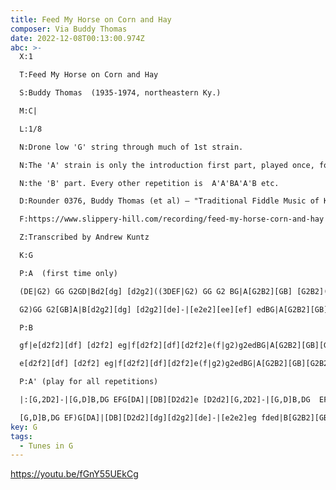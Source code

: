 ```yaml
---
title: Feed My Horse on Corn and Hay
composer: Via Buddy Thomas
date: 2022-12-08T00:13:00.974Z
abc: >-
  X:1

  T:Feed My Horse on Corn and Hay

  S:Buddy Thomas  (1935-1974, northeastern Ky.)

  M:C|

  L:1/8

  N:Drone low 'G' string through much of 1st strain.

  N:The 'A' strain is only the introduction first part, played once, followed by

  N:the 'B' part. Every other repetition is  A'A'BA'A'B etc.  

  D:Rounder 0376, Buddy Thomas (et al) – "Traditional Fiddle Music of Kentucky, vol. 1: Up the Ohio and Licking Rivers" (1997). 

  F:https://www.slippery-hill.com/recording/feed-my-horse-corn-and-hay

  Z:Transcribed by Andrew Kuntz

  K:G

  P:A  (first time only)

  (DE|G2) GG G2GD|Bd2[dg] [d2g2]((3DEF|G2) GG G2 BG|A[G2B2][GB] [G2B2]((3DEF|

  G2)GG G2[GB]A|B[d2g2][dg] [d2g2][de]-|[e2e2][ee][ef] edBG|A[G2B2][GB][G2B2]||

  P:B

  gf|e[d2f2][df] [d2f2] eg|f[d2f2][df][d2f2]e(f|g2)g2edBG|A[G2B2][GB][G2B2]gf|

  e[d2f2][df] [d2f2] eg|f[d2f2][df][d2f2]e(f|g2)g2edBG|A[G2B2][GB][G2B2]||

  P:A' (play for all repetitions)

  |:[G,2D2]-|[G,D]B,DG EFG[DA]|[DB][D2d2]e [D2d2][G,2D2]-|[G,D]B,DG  EFGA|BGAF [G,2G2][G,G]([G,E]|

  [G,D]B,DG EF)G[DA]|[DB][D2d2][dg][d2g2][de]-|[e2e2]eg fded|B[G2B2][GB][G2B2]:||
key: G
tags:
  - Tunes in G
---
```

https://youtu.be/fGnY55UEkCg